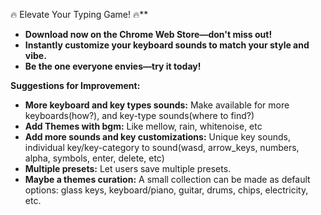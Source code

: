 🔥 Elevate Your Typing Game! 🔥**

- **Download now on the Chrome Web Store—don't miss out!**
- **Instantly customize your keyboard sounds to match your style and vibe.**
- **Be the one everyone envies—try it today!**

**Suggestions for Improvement:**

- **More keyboard and key types sounds:** Make available for more keyboards(how?), and key-type sounds(where to find?)
- **Add Themes with bgm:** Like mellow, rain, whitenoise, etc
- **Add more sounds and key customizations:** Unique key sounds, individual key/key-category to sound(wasd, arrow_keys, numbers, alpha, symbols, enter, delete, etc)
- **Multiple presets:** Let users save multiple presets.
- **Maybe a themes curation:** A small collection can be made as default options: glass keys, keyboard/piano, guitar, drums, chips, electricity, etc.
